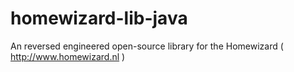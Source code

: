 homewizard-lib-java
===================

An reversed engineered open-source library for the Homewizard ( http://www.homewizard.nl )